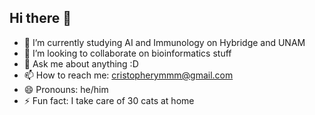 ## Hi there 👋

- 🔭 I’m currently studying AI and Immunology on Hybridge and UNAM
- 👯 I’m looking to collaborate on bioinformatics stuff
- 💬 Ask me about anything :D
- 📫 How to reach me: cristopherymmm@gmail.com
- 😄 Pronouns: he/him
- ⚡ Fun fact: I take care of 30 cats at home

